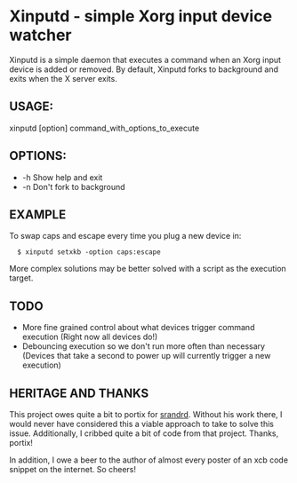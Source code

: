 # Xinputd - simple Xorg input device watcher

Xinputd is a simple daemon that executes a command when an Xorg input device is added or removed.
By default, Xinputd forks to background and exits when the X server exits.

## USAGE: 

xinputd [option] command_with_options_to_execute

## OPTIONS: 

* -h  Show help and exit
* -n  Don't fork to background

## EXAMPLE

To swap caps and escape every time you plug a new device in:

```
  $ xinputd setxkb -option caps:escape
```

More complex solutions may be better solved with a script as the execution target.

## TODO

* More fine grained control about what devices trigger command execution (Right now all devices do!)
* Debouncing execution so we don't run more often than necessary (Devices that take a second to power up will currently trigger a new execution)

## HERITAGE AND THANKS

This project owes quite a bit to portix for [srandrd](https://bitbucket.com/portix/srandrd).
Without his work there, I would never have considered this a viable approach to take to solve this issue.
Additionally, I cribbed quite a bit of code from that project. Thanks, portix!

In addition, I owe a beer to the author of almost every poster of an xcb code snippet on the internet. So cheers!
